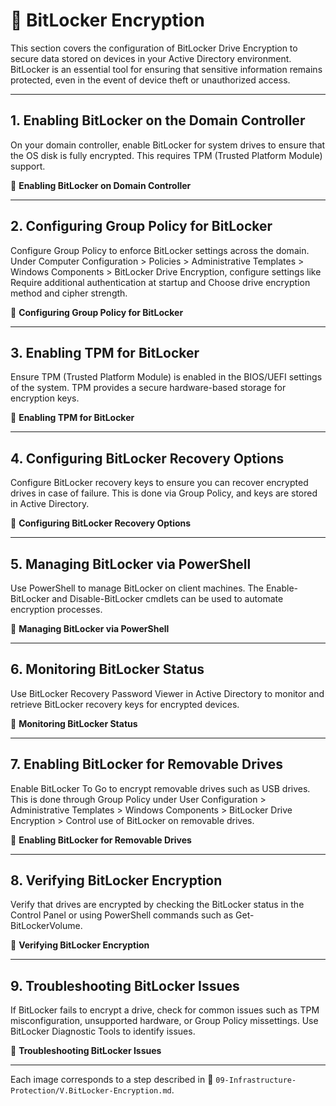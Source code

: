 # 🔐 BitLocker Encryption

This section covers the configuration of BitLocker Drive Encryption to secure data stored on devices in your Active Directory environment. BitLocker is an essential tool for ensuring that sensitive information remains protected, even in the event of device theft or unauthorized access.

---

## 1. Enabling BitLocker on the Domain Controller

On your domain controller, enable BitLocker for system drives to ensure that the OS disk is fully encrypted. This requires TPM (Trusted Platform Module) support.

📸 **Enabling BitLocker on Domain Controller**

---

## 2. Configuring Group Policy for BitLocker

Configure Group Policy to enforce BitLocker settings across the domain. Under Computer Configuration > Policies > Administrative Templates > Windows Components > BitLocker Drive Encryption, configure settings like Require additional authentication at startup and Choose drive encryption method and cipher strength.

📸 **Configuring Group Policy for BitLocker**

---

## 3. Enabling TPM for BitLocker

Ensure TPM (Trusted Platform Module) is enabled in the BIOS/UEFI settings of the system. TPM provides a secure hardware-based storage for encryption keys.

📸 **Enabling TPM for BitLocker**

---

## 4. Configuring BitLocker Recovery Options

Configure BitLocker recovery keys to ensure you can recover encrypted drives in case of failure. This is done via Group Policy, and keys are stored in Active Directory.

📸 **Configuring BitLocker Recovery Options**

---

## 5. Managing BitLocker via PowerShell

Use PowerShell to manage BitLocker on client machines. The Enable-BitLocker and Disable-BitLocker cmdlets can be used to automate encryption processes.

📸 **Managing BitLocker via PowerShell**

---

## 6. Monitoring BitLocker Status

Use BitLocker Recovery Password Viewer in Active Directory to monitor and retrieve BitLocker recovery keys for encrypted devices.

📸 **Monitoring BitLocker Status**

---

## 7. Enabling BitLocker for Removable Drives

Enable BitLocker To Go to encrypt removable drives such as USB drives. This is done through Group Policy under User Configuration > Administrative Templates > Windows Components > BitLocker Drive Encryption > Control use of BitLocker on removable drives.

📸 **Enabling BitLocker for Removable Drives**

---

## 8. Verifying BitLocker Encryption

Verify that drives are encrypted by checking the BitLocker status in the Control Panel or using PowerShell commands such as Get-BitLockerVolume.

📸 **Verifying BitLocker Encryption**

---

## 9. Troubleshooting BitLocker Issues

If BitLocker fails to encrypt a drive, check for common issues such as TPM misconfiguration, unsupported hardware, or Group Policy missettings. Use BitLocker Diagnostic Tools to identify issues.

📸 **Troubleshooting BitLocker Issues**

---

Each image corresponds to a step described in 📂 `09-Infrastructure-Protection/V.BitLocker-Encryption.md`.

